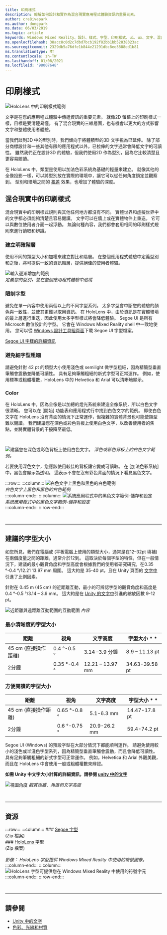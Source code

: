 ```yaml
---
title: 印刷樣式
description: 瞭解如何設計和實作為混合現實應用程式體驗資訊的重要元素。
author: cre8ivepark
ms.author: dongpark
ms.date: 06/03/2019
ms.topic: article
keywords: Windows Mixed Reality、設計、樣式、字型、印刷樣式、ui、ux、文字、混合現實耳機、windows Mixed reality 耳機、虛擬實境耳機、HoloLens
ms.openlocfilehash: 38acc8c0d2c7dbd7bcb192f82bb1bb52838323ac
ms.sourcegitcommit: 2329db5a76dfe1b844e21291dbc8ee3888ed1b81
ms.translationtype: MT
ms.contentlocale: zh-TW
ms.lasthandoff: 01/08/2021
ms.locfileid: "98007648"
---
```

# <a name="typography"></a>印刷樣式

![HoloLens 中的印刷樣式範例](images/typography-cover.png)<br>


文字是在您的應用程式體驗中傳遞資訊的重要元素。 就像2D 螢幕上的印刷樣式一樣，目標是要清楚易懂。 有了混合現實的三維層面，也有機會以更大的方式影響文字和整體使用者體驗。

當我們談到3D 中的型別時，我們傾向于將體積型的3D 文字視為已延伸。 除了部分商標設計和一些其他有限的應用程式以外，已拉伸的文字通常會降低文字的可讀性。 雖然我們正在設計3D 的體驗，但我們使用2D 作為型別，因為它比較清楚且更容易閱讀。

在 HoloLens 中，類型是使用以加法色彩系統為基礎的輕量來建立。 就像其他的全像投影一樣，可以將型別放在實際的環境中，讓它可以從任何角度鎖定並觀察到。 型別和環境之間的 [視差](https://en.wikipedia.org/wiki/Parallax) 效果，也增加了體驗的深度。

## <a name="typography-in-mixed-reality"></a>混合現實中的印刷樣式

混合現實中的印刷樣式規則與其他任何地方都沒有不同。 實體世界和虛擬世界中的文字都必須能夠清楚且容易閱讀。 文字可以在牆上或在實體物件上重迭。 它可以與數位使用者介面一起浮動。 無論何種內容，我們都會套用相同的印刷樣式規則來進行讀取和辨識。

### <a name="create-clear-hierarchy"></a>建立明確階層

使用不同的類型大小和加權來建立對比和階層。 在整個應用程式體驗中定義型別和之後，將可提供一致的資訊階層，提供絕佳的使用者體驗。

![輸入逐漸增加的範例](images/typography-ramp-1000px.jpg)<br>
*定義您的型別，並在整個應用程式體驗中追蹤*

### <a name="limit-your-fonts"></a>限制字型

避免在單一內容中使用兩個以上的不同字型系列。 太多字型會中斷您的體驗的顏色與一致性，並使其更難以取用資訊。 在 HoloLens 中，由於資訊是在實體環境的最上層進行重迭，因此使用太多字型樣式將會降低體驗。 Segoe UI 是所有 Microsoft 數位設計的字型。 它會在 Windows Mixed Reality shell 中一致地使用。 您可以從 [Windows 設計工具組頁面](https://docs.microsoft.com/windows/uwp/design-downloads/)下載 Segoe UI 字型檔案。

[Segoe UI 字樣的詳細資訊](https://docs.microsoft.com/windows/uwp/design/style/typography)

### <a name="avoid-thin-font-weights"></a>避免細字型粗細

請避免針對 42 pt 的類型大小使用淺色或 semilight 做字型粗細，因為精簡型垂直筆觸會震動並降低可讀性。 具有足夠筆觸粗細的新式字型可正常運作。 例如，使用標準或粗體權數，HoloLens 中的 Helvetica 和 Arial 可以清晰地顯示。

### <a name="color"></a>Color

在 HoloLens 中，因為全像是以加總的燈光系統來建造全像系統，所以白色文字很清晰。 您可以在 [開始] 功能表和應用程式行中找到白色文字的範例。 即使白色文字在 HoloLens 沒有背面的情況下正常運作，但複雜的實體背景也可能使類型難以閱讀。 我們建議您在深色或彩色背板上使用白色文字，以改善使用者的焦點，並將實體背景的干擾降至最低。

<br>


![建議您在深色或彩色背板上使用白色文字。 ](images/typography-whiteonblack2-1000px.jpg)
*深色或彩色背板上的白色文字範例。*
<br>

若要使用深色文字，您應該使用較佳的背板讓它變成可讀取。 在 [加法色彩系統] 中，黑色會顯示為透明。 這表示不會在沒有彩色背面的情況下看見黑色文字。

:::row:::
    :::column:::
        ![白色文字上黑色和黑色的白色範例](images/typography-whiteonblack.png)<br>
        *白色文字上黑色和黑色的白色範例*<br>
    :::column-end:::
    :::column:::
        ![系統應用程式中的黑色文字範例-儲存和設定](images/640px-typography-blackonwhite.jpg)<br>
        *系統應用程式中的黑色文字範例-儲存和設定*<br>
    :::column-end:::
:::row-end:::

<br>

---

## <a name="recommended-font-size"></a>建議的字型大小

如您所見，我們在電腦或 (平板電腦上使用的類型大小，通常是在12–32pt 填補) 在兩個度量之間的距離，通常介於12到。 這取決於每個字型的特性，但在一般情況下，建議的最小觀賞角度和字型高度會根據我們的使用者研究研究，在0.35 °-0.4 °/12.21 13.97 mm 周圍。 這大約是 35-40 pt，且在 Unity 頁面的 [文字中](../develop/unity/text-in-unity.md) 引進了比例因素。 

針對在 0.45 m (45 cm) 的近距離互動，最小的可辨認字型的觀賞角度和高度是0.4 °-0.5 °/3.14 – 3.9 mm。 這大約是在 [Unity 的文字中](../develop/unity/text-in-unity.md)引進的縮放因數 9-12 pt。

![近距離與遠距離互動範圍的互動範圍 ](images/typography-distance-1000px.jpg)
 *內容*

### <a name="the-minimum-legible-font-size"></a>最小清晰度的字型大小

| 距離 | 視角 | 文字高度 | 字型大小 * * |
|---------|---------|---------|---------|
| 45 cm (直接操作距離)  | 0.4 °-0.5 ° | 3.14 –3.9 分鐘 | 8.9 – 11.13 pt |
| 2分鐘 | 0.35 °-0.4 ° | 12.21 – 13.97 mm | 34.63-39.58 pt |

### <a name="the-comfortably-legible-font-size"></a>方便閱讀的字型大小

| 距離 | 視角 | 文字高度 | 字型大小 * * |
|---------|---------|---------|---------|
| 45 cm (直接操作距離)  | 0.65 °-0.8 ° | 5.1-6.3 mm | 14.47-17.8 pt |
| 2分鐘 | 0.6 °-0.75 ° | 20.9-26.2 mm | 59.4-74.2 pt |


Segoe UI (Windows) 的預設字型在大部分情況下都能順利運作。 請避免使用較小的淺色或半淺色字型系列，因為精簡型垂直筆觸會震動，而且會降低可讀性。 具有足夠筆觸粗細的新式字型可正常運作。 例如，Helvetica 和 Arial 外觀美觀，而且在 HoloLens 中會使用一般或粗體權數來辨認。

**如需 Unity 中文字大小計算的詳細資訊，請參閱 [unity 中的文字](../develop/unity/text-in-unity.md)**

![視圖角度 ](images/Text_In_Unity_ViewingAngle.jpg)
 *觀賞距離、角度和文字高度*

<br>

---

## <a name="resources"></a>資源

:::row:::
    :::column:::
    ### <a name="segoe-fontsbr"></a>[Segoe 字型](https://download.microsoft.com/download/1/B/C/1BCF071A-78EE-4968-ACBE-15461C274B61/Segoe%20fonts%20v1705.zip)<br>
     (Zip 檔案) <br>
    ### <a name="hololens-fontbr"></a>[HoloLens 字型](https://download.microsoft.com/download/3/8/D/38D659E2-4B9C-413A-B2E7-1956181DC427/Hololens%20font.zip)<br>
     (Zip 檔案) <br>
    <br>
    *影像： HoloLens 字型提供 Windows Mixed Reality 中使用的符號圖像。*
    :::column-end:::
        :::column:::
        ![HoloLens 字型可提供您在 Windows Mixed Reality 中使用的符號字元](images/hololensmdl2symbols.jpg)<br>
    :::column-end:::
:::row-end:::


<br>

---

## <a name="see-also"></a>請參閱

* [Unity 中的文字](../develop/unity/text-in-unity.md)
* [色彩、光線和材質](../color,-light-and-materials.md)
